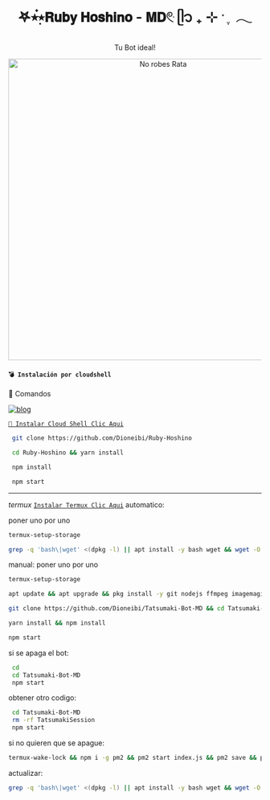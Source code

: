 <h1 align="center">𖤐⭒๋࣭⭑𝗥𝘂𝗯𝘆 𝗛𝗼𝘀𝗵𝗶𝗻𝗼 - 𝗠𝗗𓏲ּ ᥫ᭡ ₊ ⊹ ˑ ִ ֶ 𓂃</h1>
<p align="center">Tu Bot ideal!</p>

<p align="center">
  <img src="https://files.catbox.moe/2543jw.jpg" alt="No robes Rata" width="600"/>
</p>

#### **`💣 Instalación por cloudshell`**

 🦎 Comandos</b></summary>

[![blog](https://img.shields.io/badge/Video-Tutorial-FF0000?style=for-the-badge&logo=youtube&logoColor=white)
](https://youtu.be/0JtOm_ie4CQ?si=kbL823AQmUhC3PmC)

[`🚩 Instalar Cloud Shell Clic Aqui`](https://www.mediafire.com/file/bp2l6cci2p30hjv/Cloud+Shell_1.apk/file)

```bash
 git clone https://github.com/Dioneibi/Ruby-Hoshino
```

```bash
 cd Ruby-Hoshino && yarn install
```

```bash
 npm install
```

```bash
 npm start
```

</details>

---

*termux*
[`Instalar Termux Clic Aqui`](https://www.mediafire.com/file/3hsvi3xkpq3a64o/termux_118.apk/file)
automatico:

poner uno por uno

```bash
termux-setup-storage
```
```bash
grep -q 'bash\|wget' <(dpkg -l) || apt install -y bash wget && wget -O - https://raw.githubusercontent.com/Dioneibi/Tatsumaki-Bot-MD/main/install22.sh | bash
```

manual:
poner uno por uno 

```bash
termux-setup-storage
```
```bash
apt update && apt upgrade && pkg install -y git nodejs ffmpeg imagemagick yarn
```
```bash
git clone https://github.com/Dioneibi/Tatsumaki-Bot-MD && cd Tatsumaki-Bot-MD
```
```bash
yarn install && npm install
```
```bash
npm start
```

si se apaga el bot:
```bash
 cd 
 cd Tatsumaki-Bot-MD
 npm start
```
 obtener otro codigo:
```bash
 cd Tatsumaki-Bot-MD
 rm -rf TatsumakiSession
 npm start
```
 si no quieren que se apague:
```bash
termux-wake-lock && npm i -g pm2 && pm2 start index.js && pm2 save && pm2 logs 
```
actualizar:
```bash
grep -q 'bash\|wget' <(dpkg -l) || apt install -y bash wget && wget -O - https://raw.githubusercontent.com/Dioneibi/Tatsumaki-Bot-MD/master/update.sh | bash
 ```

